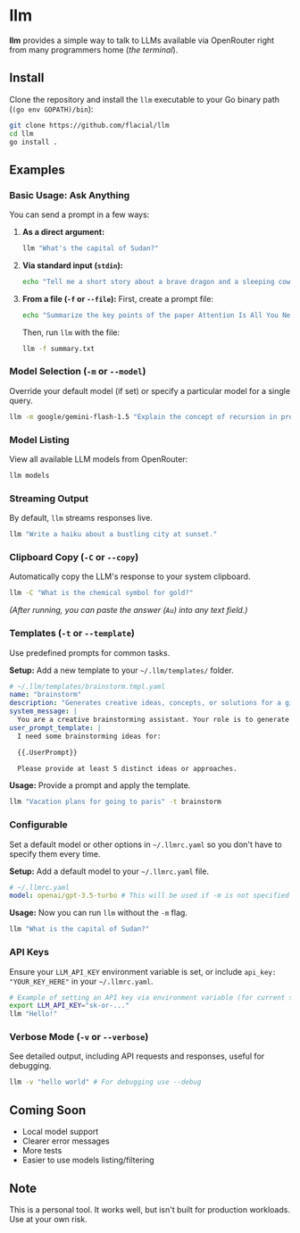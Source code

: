 # llm

**llm** provides a simple way to talk to LLMs available via OpenRouter right from many programmers home (_the terminal_).

## Install

Clone the repository and install the `llm` executable to your Go binary path (`(go env GOPATH)/bin`):

```bash
git clone https://github.com/flacial/llm
cd llm
go install .
```

## Examples

### Basic Usage: Ask Anything

You can send a prompt in a few ways:

1.  **As a direct argument:**

    ```bash
    llm "What's the capital of Sudan?"
    ```

2.  **Via standard input (`stdin`):**

    ```bash
    echo "Tell me a short story about a brave dragon and a sleeping cow." | llm
    ```

3.  **From a file (`-f` or `--file`):**
    First, create a prompt file:

    ```bash
    echo "Summarize the key points of the paper Attention Is All You Need." > summary.txt
    ```

    Then, run `llm` with the file:

    ```bash
    llm -f summary.txt
    ```

### Model Selection (`-m` or `--model`)

Override your default model (if set) or specify a particular model for a single query.

```bash
llm -m google/gemini-flash-1.5 "Explain the concept of recursion in programming as if I'm a grug programmer."
```

### Model Listing

View all available LLM models from OpenRouter:

```bash
llm models
```

### Streaming Output

By default, `llm` streams responses live.

```bash
llm "Write a haiku about a bustling city at sunset."
```

### Clipboard Copy (`-C` or `--copy`)

Automatically copy the LLM's response to your system clipboard.

```bash
llm -C "What is the chemical symbol for gold?"
```

_(After running, you can paste the answer (`Au`) into any text field.)_

### Templates (`-t` or `--template`)

Use predefined prompts for common tasks.

**Setup:** Add a new template to your `~/.llm/templates/` folder.

```yaml
# ~/.llm/templates/brainstorm.tmpl.yaml
name: "brainstorm"
description: "Generates creative ideas, concepts, or solutions for a given topic."
system_message: |
  You are a creative brainstorming assistant. Your role is to generate a diverse range of ideas, concepts, or solutions based on the user's input. Think broadly, explore different angles, and provide innovative suggestions. Encourage out-of-the-box thinking.
user_prompt_template: |
  I need some brainstorming ideas for:

  {{.UserPrompt}}

  Please provide at least 5 distinct ideas or approaches.
```

**Usage:** Provide a prompt and apply the template.

```bash
llm "Vacation plans for going to paris" -t brainstorm
```

### Configurable

Set a default model or other options in `~/.llmrc.yaml` so you don't have to specify them every time.

**Setup:** Add a default model to your `~/.llmrc.yaml` file.

```yaml
# ~/.llmrc.yaml
model: openai/gpt-3.5-turbo # This will be used if -m is not specified
```

**Usage:** Now you can run `llm` without the `-m` flag.

```bash
llm "What is the capital of Sudan?"
```

### API Keys

Ensure your `LLM_API_KEY` environment variable is set, or include `api_key: "YOUR_KEY_HERE"` in your `~/.llmrc.yaml`.

```bash
# Example of setting an API key via environment variable (for current session)
export LLM_API_KEY="sk-or-..."
llm "Hello!"
```

### Verbose Mode (`-v` or `--verbose`)

See detailed output, including API requests and responses, useful for debugging.

```bash
llm -v "hello world" # For debugging use --debug
```

## Coming Soon

- Local model support
- Clearer error messages
- More tests
- Easier to use models listing/filtering

## Note

This is a personal tool. It works well, but isn't built for production workloads. Use at your own risk.
